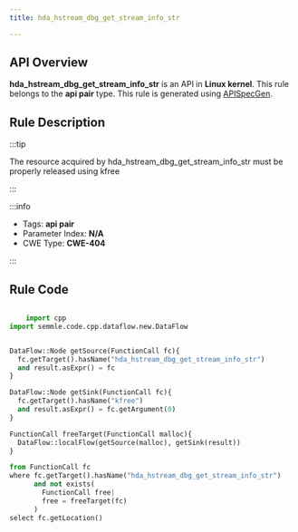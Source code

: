 ```yaml
---
title: hda_hstream_dbg_get_stream_info_str

---
```



## API Overview
**hda_hstream_dbg_get_stream_info_str** is an API in **Linux kernel**. This rule belongs to the **api pair** type. This rule is generated using [APISpecGen](../../tools/APISpecGen).
## Rule Description

:::tip

The resource acquired by hda_hstream_dbg_get_stream_info_str must be properly released using kfree

:::

:::info

- Tags: **api pair**
- Parameter Index: **N/A**
- CWE Type: **CWE-404**

:::

## Rule Code
```python

    import cpp
import semmle.code.cpp.dataflow.new.DataFlow


DataFlow::Node getSource(FunctionCall fc){
  fc.getTarget().hasName("hda_hstream_dbg_get_stream_info_str")
  and result.asExpr() = fc
}

DataFlow::Node getSink(FunctionCall fc){
  fc.getTarget().hasName("kfree")
  and result.asExpr() = fc.getArgument(0)
}

FunctionCall freeTarget(FunctionCall malloc){
  DataFlow::localFlow(getSource(malloc), getSink(result))
}

from FunctionCall fc
where fc.getTarget().hasName("hda_hstream_dbg_get_stream_info_str")
      and not exists(
        FunctionCall free| 
        free = freeTarget(fc)
      )
select fc.getLocation()

    
```